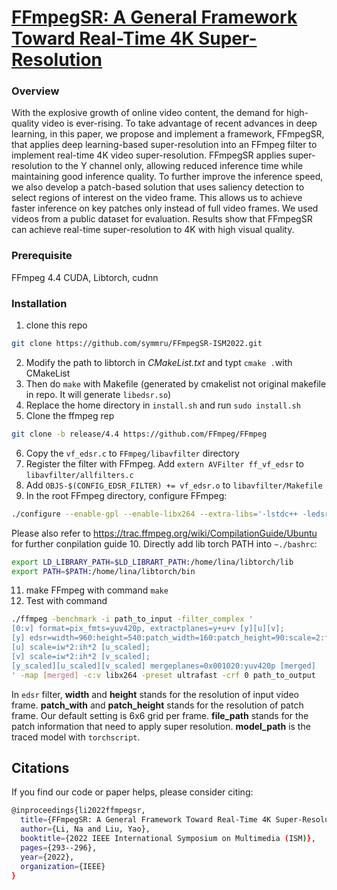 # [FFmpegSR: A General Framework Toward Real-Time 4K Super-Resolution](https://ieeexplore.ieee.org/abstract/document/10068833)



### Overview
With the explosive growth of online video content, the demand for high-quality video is ever-rising. To take advantage of recent advances in deep learning, in this paper, we propose and implement a framework, FFmpegSR, that applies deep learning-based super-resolution into an FFmpeg filter to implement real-time 4K video super-resolution. FFmpegSR applies super-resolution to the Y channel only, allowing reduced inference time while maintaining good inference quality. To further improve the inference speed, we also develop a patch-based solution that uses saliency detection to select regions of interest on the video frame. This allows us to achieve faster inference on key patches only instead of full video frames. We used videos from a public dataset for evaluation. Results show that FFmpegSR can achieve real-time super-resolution to 4K with high visual quality.


### Prerequisite
FFmpeg 4.4
CUDA, Libtorch, cudnn

### Installation
1. clone this repo
```sh
git clone https://github.com/symmru/FFmpegSR-ISM2022.git
```
2. Modify the path to libtorch in _CMakeList.txt_ and typt ``cmake .``with CMakeList
3. Then do ``make`` with Makefile (generated by cmakelist not original makefile in repo. It will generate ``libedsr.so``)
4. Replace the home directory in ``install.sh`` and run ``sudo install.sh`` 
5. Clone the ffmpeg rep
```sh
git clone -b release/4.4 https://github.com/FFmpeg/FFmpeg
```
6. Copy the ``vf_edsr.c`` to ``FFmpeg/libavfilter`` directory
7. Register the filter with FFmpeg. Add ``extern AVFilter ff_vf_edsr`` to ``libavfilter/allfilters.c``
8. Add ``OBJS-$(CONFIG_EDSR_FILTER) += vf_edsr.o`` to ``libavfilter/Makefile``
9. In the root FFmpeg directory, configure FFmpeg:
```sh
./configure --enable-gpl --enable-libx264 --extra-libs='-lstdc++ -ledsr'
```
Please also refer to https://trac.ffmpeg.org/wiki/CompilationGuide/Ubuntu for further conpilation guide
10. Directly add lib torch PATH into ``~./bashrc``:
```sh
export LD_LIBRARY_PATH=$LD_LIBRART_PATH:/home/lina/libtorch/lib
export PATH=$PATH:/home/lina/libtorch/bin
```
11. make FFmpeg with command ``make``
12. Test with command
```sh
./ffmpeg -benchmark -i path_to_input -filter_complex '
[0:v] format=pix_fmts=yuv420p, extractplanes=y+u+v [y][u][v];
[y] edsr=width=960:height=540:patch_width=160:patch_height=90:scale=2:file_path=path_to_patch_file:model_path=path_to_model [y_scaled];
[u] scale=iw*2:ih*2 [u_scaled];
[v] scale=iw*2:ih*2 [v_scaled];
[y_scaled][u_scaled][v_scaled] mergeplanes=0x001020:yuv420p [merged]
' -map [merged] -c:v libx264 -preset ultrafast -crf 0 path_to_output
```

In ``edsr`` filter, **width** and **height** stands for the resolution of input video frame. **patch_with** and **patch_height** stands for the resolution of patch frame. Our default setting is 6x6 grid per frame.  **file_path** stands for the patch information that need to apply super resolution. **model_path** is the traced model with ``torchscript``.


## Citations

If you find our code or paper helps, please consider citing:
```sh
@inproceedings{li2022ffmpegsr,
  title={FFmpegSR: A General Framework Toward Real-Time 4K Super-Resolution},
  author={Li, Na and Liu, Yao},
  booktitle={2022 IEEE International Symposium on Multimedia (ISM)},
  pages={293--296},
  year={2022},
  organization={IEEE}
}
```


